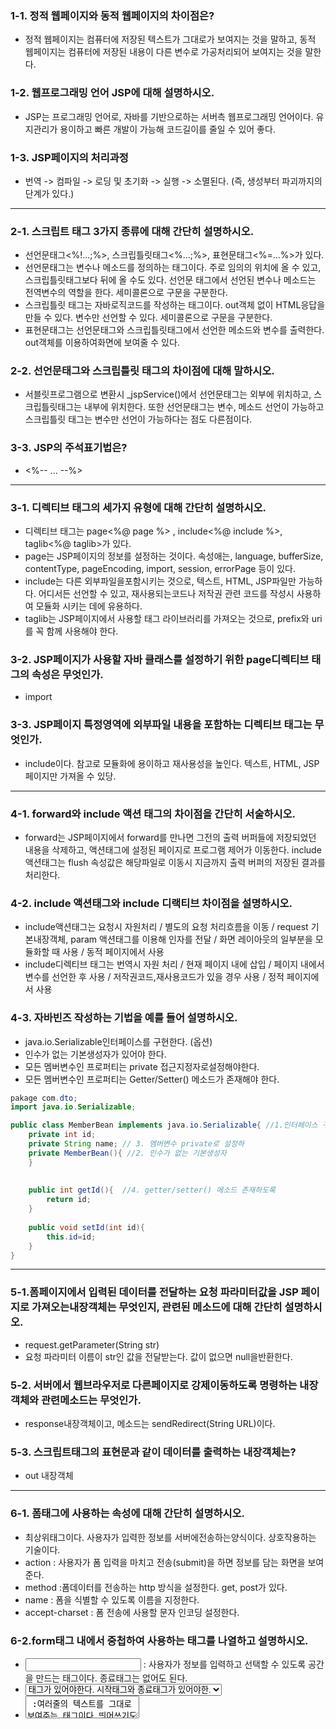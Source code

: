 ### 1-1. 정적 웹페이지와 동적 웹페이지의 차이점은?
- 정적 웹페이지는 컴퓨터에 저장된 텍스트가 그대로가 보여지는 것을 말하고, 동적 웹페이지는 컴퓨터에 저장된 내용이 다른 변수로 가공처리되어 보여지는 것을 말한다.

### 1-2. 웹프로그래밍 언어 JSP에 대해 설명하시오.
- JSP는 프로그래밍 언어로, 자바를 기반으로하는 서버측 웹프로그래밍 언어이다. 유지관리가 용이하고 빠른 개발이 가능해 코드길이를 줄일 수 있어 좋다.

### 1-3. JSP페이지의 처리과정
- 번역 -> 컴파일 -> 로딩 및 초기화 -> 실행 -> 소멸된다. (즉, 생성부터 파괴까지의 단계가 있다.)

--- 

### 2-1. 스크립트 태그 3가지 종류에 대해 간단히 설명하시오.
- 선언문태그<%!...;%>, 스크립틀릿태그<%...;%>, 표현문태그<%=...%>가 있다.
- 선언문태그는 변수나 메소드를 정의하는 태그이다. 주로 임의의 위치에 올 수 있고, 스크립틀릿태그보다 뒤에 올 수도 있다. 선언문 태그에서 선언된 변수나 메소드는 전역변수의 역할을 한다. 세미콜론으로 구문을 구분한다.
- 스크립틀릿 태그는 자바로직코드를 작성하는 태그이다. out객체 없이 HTML응답을 만들 수 있다. 변수만 선언할 수 있다. 세미콜론으로 구문을 구분한다.
- 표현문태그는 선언문태그와 스크립틀릿태그에서 선언한 메소드와 변수를 출력한다. out객체를 이용하여화면에 보여줄 수 있다.


### 2-2. 선언문태그와 스크립틀릿 태그의 차이점에 대해 말하시오. 
- 서블릿프로그램으로 변환시 _jspService()에서 선언문태그는 외부에 위치하고, 스크립틀릿태그는 내부에 위치한다.
또한 선언문태그는 변수, 메소드 선언이 가능하고 스크립틀릿 태그는 변수만 선언이 가능하다는 점도 다른점이다. 

### 3-3. JSP의 주석표기법은?
- <%-- ... --%>

--- 

### 3-1. 디렉티브 태그의 세가지 유형에 대해 간단히 설명하시오.
- 디렉티브 태그는 page<%@ page %> , include<%@ include %>, taglib<%@ taglib>가 있다.
- page는 JSP페이지의 정보를 설정하는 것이다. 속성애는, language, bufferSize, contentType, pageEncoding, import, session, errorPage 등이 있다.
- include는 다른 외부파일을포함시키는 것으로, 텍스트, HTML, JSP파일만 가능하다. 어디서든 선언할 수 있고, 재사용되는코드나 저작권 관련 코드를 작성시 사용하여 모듈화 시키는 데에 유용하다.
- taglib는 JSP페이지에서 사용할 태그 라이브러리를 가져오는 것으로, prefix와 uri를 꼭 함께 사용해야 한다.

### 3-2. JSP페이지가 사용할 자바 클래스를 설정하기 위한 page디렉티브 태그의 속성은 무엇인가.
- import

### 3-3. JSP페이지 특정영역에 외부파일 내용을 포함하는 디렉티브 태그는 무엇인가.
- include이다. 참고로 모듈화에 용이하고 재사용성을 높인다. 텍스트, HTML, JSP 페이지만 가져올 수 있당.

--- 

### 4-1. forward와 include 액션 태그의 차이점을 간단히 서술하시오.
- forward는 JSP페이지에서 forward를 만나면 그전의 출력 버퍼들에 저장되었던 내용을 삭제하고, 액션태그에 설정된 페이지로 프로그램 제어가 이동한다. include 액션태그는 flush 속성값은 해당파일로 이동시 지금까지 출력 버퍼의 저장된 결과를 처리한다.

### 4-2. include 액션태그와 include 디랙티브 차이점을 설명하시오.
- include액션태그는 요청시 자원처리 / 별도의 요청 처리흐름을 이동 / request 기본내장객체, param 액션태그를 이용해 인자를 전달 / 화면 레이아웃의 일부분을 모듈화할 때 사용 / 동적 페이지에서 사용
- include디렉티브 태그는 번역시 자원 처리 / 현재 페이지 내에 삽입 / 페이지 내에서 변수를 선언한 후 사용 / 저작권코드,재사용코드가 있을 경우 사용 / 정적 페이지에서 사용

### 4-3. 자바빈즈 작성하는 기법을 예를 들어 설명하시오. 

- java.io.Serializable인터페이스를 구현한다. (옵션)
- 인수가 없는 기본생성자가 있어야 한다.
- 모든 멤버변수인 프로퍼티는 private 접근지정자로설정해야한다.
- 모든 멤버변수인 프로퍼티는 Getter/Setter() 메소드가 존재해야 한다.

```java
pakage com.dto;
import java.io.Serializable;

public class MemberBean implements java.io.Serializable{ //1.인터페이스 구현
	private int id;
	private String name; // 3. 멤버변수 private로 설정하
	private MemberBean(){ //2. 인수가 없는 기본생성자  
	} 
	
	
	public int getId(){  //4. getter/setter() 메소드 존재하도록
		return id;
	}
	
	public void setId(int id){
		this.id=id;
	}
}
```

--- 


### 5-1.폼페이지에서 입력된 데이터를 전달하는 요청 파라미터값을 JSP 페이지로 가져오는내장객체는 무엇인지, 관련된 메소드에 대해 간단히 설명하시오.
- request.getParameter(String str)
- 요청 파라미터 이름이 str인 값을 전달받는다. 값이 없으면 null을반환한다.

### 5-2. 서버에서 웹브라우저로 다른페이지로 강제이동하도록 명령하는 내장객체와 관련메소드는 무엇인가.
- response내장객체이고, 메소드는 sendRedirect(String URL)이다.

### 5-3. 스크립트태그의 표현문과 같이 데이터를 출력하는 내장객체는?
- out 내장객체 


---

### 6-1. 폼태그에 사용하는 속성에 대해 간단히 설명하시오.
- 최상위태그이다. 사용자가 입력한 정보를 서버에전송하는양식이다. 상호작용하는 기술이다.
- action : 사용자가 폼 입력을 마치고 전송(submit)을 하면 정보를 담는 화면을 보여준다.
- method :폼데이터를 전송하는 http 방식을 설정한다. get, post가 있다.
- name : 폼을 식별할 수 있도록 이름을 지정한다.
- accept-charset : 폼 전송에 사용할 문자 인코딩 설정한다.

### 6-2.form태그 내에서 중첩하여 사용하는 태그를 나열하고 설명하시오.
- <input> : 사용자가 정보를 입력하고 선택할 수 있도록 공간을 만드는 태그이다. 종료태그는 없어도 된다.
- <select> : 옵션을선택할 수 있도록 하는 태그이다. 반드시 <option>태그가 있어야한다. 시작태그와 종료태그가 있어야한.
- <textarea> :여러줄의 텍스트를 그대로 보여주는 태그이다.띄어쓰기도 그대로 출력된다. 시작태그와 종료태그가 있어야한다.

### 6-3. 폼페이지에 전송된 데이터를 전달받는 내장객체와 관련된 메소드는 무엇인가?
- request 내장객체
- 메소드 
		- request.getparameter() : 요청 파라미터 값받기
		- request.getParameterValues() : 요청파라미터 값을 배열로 받기 
		- request.getParameterNames() : 요청파라미터 전체 값 받기 
		- hasMoreElements() : 모든 입력양식의 파라미터를 순서상관없이 Enumeration으로 전달 바는다. 
		- nextElements() : Enumeration을 반환한다.

### 7-1.파일업로드를 위한 폼 태그 내에 반드시 설정하는 기법은 무엇인가?
- input 태그의 type 속성을 file로 해야한다.
- form 태그의 action 속성은 파일업로드를 처리할페이지로 넣어준다.
- form 태그의 method 속성은 post를 재정한다.
- form 태그의 enctype 속성은 multipart/form-data로 지정한다.

### 7-2. 파일을 서버에 업로드하는 처리 기법에 대해 간단히 설명한다.
- MultipartRequest 클래스 이용하거나 Common-FileUpload를 통해 파일을 업로드할 수 있다.
- MultipartRequest 클래스는 cos.jar파일을 추가하고 클래스를 생성해 MultipartRequest 객체의 메서드를 사용한다.
- Common-FileUpload객체를 생성해 제공해주는 메소드를 통해 파일을 처리하고 업로드한다.
- Common-FileUpload를 이용하려면 라이브러리에 commons-fileupload.jar, common-io.jar파일 존재한다.
